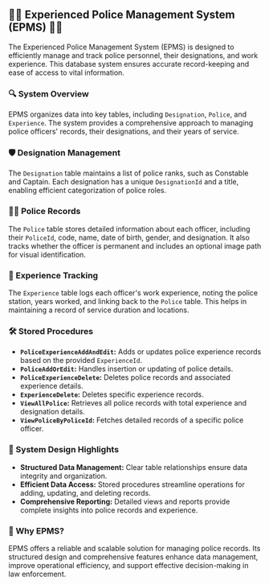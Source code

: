 <h2>👮‍♂️ Experienced Police Management System (EPMS) 👮‍♀️</h2>

<p>The Experienced Police Management System (EPMS) is designed to efficiently manage and track police personnel, their designations, and work experience. This database system ensures accurate record-keeping and ease of access to vital information.</p>

<h3>🔍 System Overview</h3>
<p>EPMS organizes data into key tables, including <code>Designation</code>, <code>Police</code>, and <code>Experience</code>. The system provides a comprehensive approach to managing police officers' records, their designations, and their years of service.</p>

<h3>🛡️ Designation Management</h3>
<p>The <code>Designation</code> table maintains a list of police ranks, such as Constable and Captain. Each designation has a unique <code>DesignationId</code> and a title, enabling efficient categorization of police roles.</p>

<h3>👮‍♂️ Police Records</h3>
<p>The <code>Police</code> table stores detailed information about each officer, including their <code>PoliceId</code>, code, name, date of birth, gender, and designation. It also tracks whether the officer is permanent and includes an optional image path for visual identification.</p>

<h3>📅 Experience Tracking</h3>
<p>The <code>Experience</code> table logs each officer's work experience, noting the police station, years worked, and linking back to the <code>Police</code> table. This helps in maintaining a record of service duration and locations.</p>

<h3>🛠️ Stored Procedures</h3>
<ul>
    <li><strong><code>PoliceExperienceAddAndEdit</code>:</strong> Adds or updates police experience records based on the provided <code>ExperienceId</code>.</li>
    <li><strong><code>PoliceAddOrEdit</code>:</strong> Handles insertion or updating of police details.</li>
    <li><strong><code>PoliceExperienceDelete</code>:</strong> Deletes police records and associated experience details.</li>
    <li><strong><code>ExperienceDelete</code>:</strong> Deletes specific experience records.</li>
    <li><strong><code>ViewAllPolice</code>:</strong> Retrieves all police records with total experience and designation details.</li>
    <li><strong><code>ViewPoliceByPoliceId</code>:</strong> Fetches detailed records of a specific police officer.</li>
</ul>

<h3>🎨 System Design Highlights</h3>
<ul>
    <li><strong>Structured Data Management:</strong> Clear table relationships ensure data integrity and organization.</li>
    <li><strong>Efficient Data Access:</strong> Stored procedures streamline operations for adding, updating, and deleting records.</li>
    <li><strong>Comprehensive Reporting:</strong> Detailed views and reports provide complete insights into police records and experience.</li>
</ul>

<h3>🚀 Why EPMS?</h3>
<p>EPMS offers a reliable and scalable solution for managing police records. Its structured design and comprehensive features enhance data management, improve operational efficiency, and support effective decision-making in law enforcement.</p>
